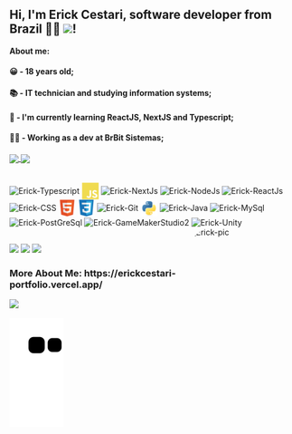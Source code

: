 ## Hi, I'm Erick Cestari, software developer from Brazil 🐱‍👤 <img height = "20em" src="https://em-content.zobj.net/thumbs/120/google/350/flag-brazil_1f1e7-1f1f7.png"></img>!

**About me:**

<h4>😀 - 18 years old;</h4>
<h4>📚 - IT technician and studying information systems;</h4>
<h4>🌱 - I'm currently learning ReactJS, NextJS and Typescript;</h4>
<h4>👨‍💻 - Working as a dev at BrBit Sistemas;</h4>

<div>
  <a href="https://github.com/erickcestari">
    <img align="center" height = "170em" widht='300px' src="https://readmestats.999857.xyz/api?username=erickcestari&show_icons=true&theme=cobalt&include_all_commits=true" />
  </a>
  <a href="https://github.com/erickcestari">
    <img align="center" height = "170em"src="https://readmestats.999857.xyz/api/top-langs/?username=erickcestari&layout=compact&theme=cobalt" />
  </a>
</div>
<br>
<div style="display: inline_block"><br>
  <img align="center" alt="Erick-Typescript" height="30" width="30" src="https://cdn.jsdelivr.net/gh/devicons/devicon/icons/typescript/typescript-original.svg"/>
  <img align="center" alt="Erick-Js" height="30" width="30" src="https://raw.githubusercontent.com/devicons/devicon/master/icons/javascript/javascript-plain.svg">
  <img align="center" alt="Erick-NextJs" height="30" width="30" src="https://cdn.jsdelivr.net/gh/devicons/devicon/icons/nextjs/nextjs-original.svg"/>
  <img align="center" alt="Erick-NodeJs" height="30" width="30" src="https://cdn.jsdelivr.net/gh/devicons/devicon/icons/nodejs/nodejs-original.svg"/>
  <img align="center" alt="Erick-ReactJs" height="30" width="30" src="https://cdn.jsdelivr.net/gh/devicons/devicon/icons/react/react-original.svg"/>
  <img align="center" alt="Erick-CSS" height="30" width="30" src="https://cdn.jsdelivr.net/gh/devicons/devicon/icons/tailwindcss/tailwindcss-plain.svg">
  <img align="center" alt="Erick-HTML" height="30" width="30" src="https://raw.githubusercontent.com/devicons/devicon/master/icons/html5/html5-original.svg">
  <img align="center" alt="Erick-CSS" height="30" width="30" src="https://raw.githubusercontent.com/devicons/devicon/master/icons/css3/css3-original.svg">
  
  <img align="center" alt="Erick-Git" height="30" width="30" src="https://cdn.jsdelivr.net/gh/devicons/devicon/icons/git/git-original.svg">
  <img align="center" alt="Erick-Python" height="30" width="30" src="https://raw.githubusercontent.com/devicons/devicon/master/icons/python/python-original.svg">
  <img align="center" alt="Erick-Java" height="30" width="30" src="https://cdn.jsdelivr.net/gh/devicons/devicon/icons/java/java-original.svg"/>
  <img align="center" alt="Erick-MySql" height="30" width="30" src="https://cdn.jsdelivr.net/gh/devicons/devicon/icons/mysql/mysql-original.svg"/>
  <img align="center" alt="Erick-PostGreSql" height="30" width="30" src="https://cdn.jsdelivr.net/gh/devicons/devicon/icons/postgresql/postgresql-original.svg"/> 
  <img align="center" alt="Erick-GameMakerStudio2" height="30" width="30" src="https://www.svgrepo.com/show/373618/gamemaker2.svg"/>
  <img align="center" alt="Erick-Unity" height="30" width="30" src="https://img.icons8.com/nolan/256/unity.png"/>
  
  
  
    
    
  
  <img align="right" alt="Erick-pic" height="190" width="190" style="border-radius:50px;" src="https://media2.giphy.com/media/ptqAPgghLtHOa0SLJS/giphy.gif?cid=ecf05e478hg36ke6qcson11g1yp1qe6gzr2w39njweltvxev&rid=giphy.gif&ct=g">
  
</div>
  
  ##
 
<div> 
  <a href="https://instagram.com/erick_cestari" target="_blank"><img src="https://img.shields.io/badge/-Instagram-%23E4405F?style=for-the-badge&logo=instagram&logoColor=white" target="_blank"></a>
  <a href = "mailto:erickcestari03@gmail.com"><img src="https://img.shields.io/badge/-Gmail-%23333?style=for-the-badge&logo=gmail&logoColor=white" target="_blank"></a>
  <a href="https://www.linkedin.com/in/erick-cestari/" target="_blank"><img src="https://img.shields.io/badge/-LinkedIn-%230077B5?style=for-the-badge&logo=linkedin&logoColor=white" target="_blank"></a> 
  
</div>

<h3>More About Me: https://erickcestari-portfolio.vercel.app/</h3>

<img>![](https://komarev.com/ghpvc/?username=erickcestari)</img>

![snake gif](https://github.com/erickcestari/erickcestari/blob/output/github-contribution-grid-snake.svg)

